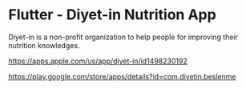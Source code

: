 # Flutter - Diyet-in Nutrition App


Diyet-in is a non-profit organization to help people for improving their nutrition knowledges.

https://apps.apple.com/us/app/diyet-in/id1498230192

https://play.google.com/store/apps/details?id=com.diyetin.beslenme

